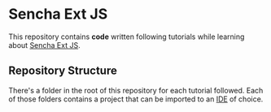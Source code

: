 # Sencha Ext JS

This repository contains **code** written following tutorials while learning about [Sencha Ext JS](https://www.sencha.com/).

## Repository Structure

There's a folder in the root of this repository for each tutorial followed. Each of those folders contains a project that can be imported to an [IDE](https://en.wikipedia.org/wiki/Integrated_development_environment) of choice.
